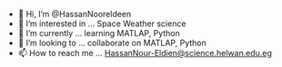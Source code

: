 - 👋 Hi, I’m @HassanNooreldeen
- 👀 I’m interested in ... Space Weather science
- 🌱 I’m currently ... learning MATLAP, Python
- 💞️ I’m looking to ... collaborate on MATLAP, Python
- 📫 How to reach me ... HassanNour-Eldien@science.helwan.edu.eg

<!---
HassanNooreldeen/HassanNooreldeen is a ✨ special ✨ repository because its `README.md` (this file) appears on your GitHub profile.
You can click the Preview link to take a look at your changes.
--->
